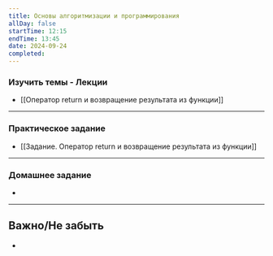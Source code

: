 ```yaml
---
title: Основы алгоритмизации и программирования
allDay: false
startTime: 12:15
endTime: 13:45
date: 2024-09-24
completed:
---
```

### Изучить темы - Лекции

-  [[Оператор return и возвращение результата из функции]]

---
### Практическое задание

- [[Задание. Оператор return и возвращение результата из функции]]

---
### Домашнее задание

- 

---
## Важно/Не забыть

- 